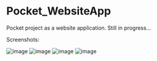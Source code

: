 # Pocket_WebsiteApp
Pocket project as a website application. Still in progress...

Screenshots:

![image](https://user-images.githubusercontent.com/27304038/125363215-8446b200-e370-11eb-95d6-45d0ce51a1f4.png)
![image](https://user-images.githubusercontent.com/27304038/125363275-a0e2ea00-e370-11eb-8e59-dc6b22820ce9.png)
![image](https://user-images.githubusercontent.com/27304038/125363311-b2c48d00-e370-11eb-98bd-d28b3ed1bf10.png)
![image](https://user-images.githubusercontent.com/27304038/125363578-2a92b780-e371-11eb-990e-b99088c57c59.png)
